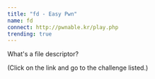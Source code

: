 ```yaml
---
title: "fd - Easy Pwn"
name: fd
connect: http://pwnable.kr/play.php 
trending: true
---
```


What's a file descriptor?

(Click on the link and go to the challenge listed.)